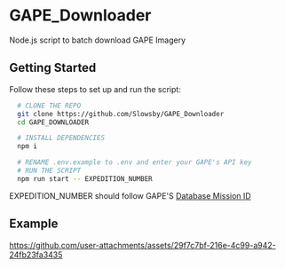 # GAPE_Downloader

Node.js script to batch download GAPE Imagery

## Getting Started

Follow these steps to set up and run the script:

```bash
  # CLONE THE REPO
  git clone https://github.com/Slowsby/GAPE_Downloader
  cd GAPE_DOWNLOADER

  # INSTALL DEPENDENCIES
  npm i

  # RENAME .env.example to .env and enter your GAPE's API key
  # RUN THE SCRIPT
  npm run start -- EXPEDITION_NUMBER
```
EXPEDITION_NUMBER should follow GAPE'S [Database Mission ID](https://eol.jsc.nasa.gov/FAQ/default.htm#cameraMetadata_Mission)

## Example

https://github.com/user-attachments/assets/29f7c7bf-216e-4c99-a942-24fb23fa3435

